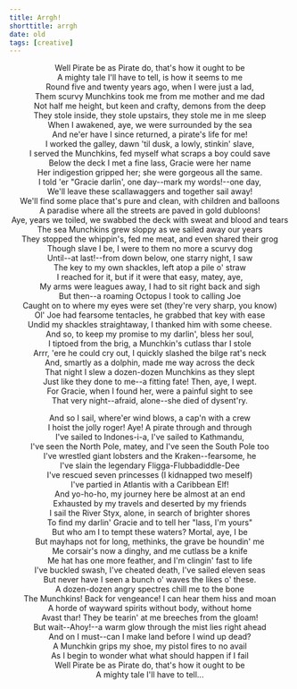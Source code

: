 ```yaml
---
title: Arrgh!
shorttitle: arrgh
date: old
tags: [creative]
---
```


<div style="text-align: center">

Well Pirate be as Pirate do, that's how it ought to be  
A mighty tale I'll have to tell, is how it seems to me  
Round five and twenty years ago, when I were just a lad,  
Them scurvy Munchkins took me from me mother and me dad  
Not half me height, but keen and crafty, demons from the deep  
They stole inside, they stole upstairs, they stole me in me sleep  
When I awakened, aye, we were surrounded by the sea  
And ne'er have I since returned, a pirate's life for me!  
I worked the galley, dawn 'til dusk, a lowly, stinkin' slave,  
I served the Munchkins, fed myself what scraps a boy could save  
Below the deck I met a fine lass, Gracie were her name  
Her indigestion gripped her; she were gorgeous all the same.  
I told 'er "Gracie darlin', one day--mark my words!--one day,  
We'll leave these scallawaggers and together sail away!  
We'll find some place that's pure and clean, with children and balloons  
A paradise where all the streets are paved in gold dubloons!  
Aye, years we toiled, we swabbed the deck with sweat and blood and tears  
The sea Munchkins grew sloppy as we sailed away our years  
They stopped the whippin's, fed me meat, and even shared their grog  
Though slave I be, I were to them no more a scurvy dog  
Until--at last!--from down below, one starry night, I saw  
The key to my own shackles, left atop a pile o' straw  
I reached for it, but if it were that easy, matey, aye,  
My arms were leagues away, I had to sit right back and sigh  
But then--a roaming Octopus I took to calling Joe  
Caught on to where my eyes were set (they're very sharp, you know)  
Ol' Joe had fearsome tentacles, he grabbed that key with ease  
Undid my shackles straightaway, I thanked him with some cheese.  
And so, to keep my promise to my darlin', bless her soul,  
I tiptoed from the brig, a Munchkin's cutlass thar I stole  
Arrr, 'ere he could cry out, I quickly slashed the bilge rat's neck  
And, smartly as a dolphin, made me way across the deck  
That night I slew a dozen-dozen Munchkins as they slept  
Just like they done to me--a fitting fate! Then, aye, I wept.  
For Gracie, when I found her, were a painful sight to see  
That very night--afraid, alone--she died of dysent'ry.  
  
And so I sail, where'er wind blows, a cap'n with a crew  
I hoist the jolly roger! Aye! A pirate through and through  
I've sailed to Indones-i-a, I've sailed to Kathmandu,  
I've seen the North Pole, matey, and I've seen the South Pole too  
I've wrestled giant lobsters and the Kraken--fearsome, he  
I've slain the legendary Fligga-Flubbadiddle-Dee  
I've rescued seven princesses (I kidnapped two meself)  
I've partied in Atlantis with a Caribbean Elf!  
And yo-ho-ho, my journey here be almost at an end  
Exhausted by my travels and deserted by my friends  
I sail the River Styx, alone, in search of brighter shores  
To find my darlin' Gracie and to tell her "lass, I'm yours"  
But who am I to tempt these waters? Mortal, aye, I be  
But mayhaps not for long, methinks, the grave be houndin' me  
Me corsair's now a dinghy, and me cutlass be a knife  
Me hat has one more feather, and I'm clingin' fast to life  
I've buckled swash, I've cheated death, I've sailed eleven seas  
But never have I seen a bunch o' waves the likes o' these.  
A dozen-dozen angry spectres chill me to the bone  
The Munchkins! Back for vengeance! I can hear them hiss and moan  
A horde of wayward spirits without body, without home  
Avast thar! They be tearin' at me breeches from the gloam!  
But wait--Ahoy!--a warm glow through the mist lies right ahead  
And on I must--can I make land before I wind up dead?  
A Munchkin grips my shoe, my pistol fires to no avail  
As I begin to wonder what what should happen if I fail  
Well Pirate be as Pirate do, that's how it ought to be  
A mighty tale I'll have to tell...  

</div>
